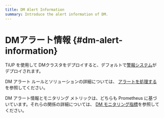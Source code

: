 ```yaml
---
title: DM Alert Information
summary: Introduce the alert information of DM.
---
```


# DMアラート情報 {#dm-alert-information}

TiUP を使用して DMクラスタをデプロイすると、デフォルトで[警報システム](/dm/migrate-data-using-dm.md#step-8-monitor-the-task-and-check-logs)がデプロイされます。

DM アラート ルールとソリューションの詳細については、 [アラートを処理する](/dm/dm-handle-alerts.md)を参照してください。

DM アラート情報とモニタリング メトリックは、どちらも Prometheus に基づいています。それらの関係の詳細については、 [DM モニタリング指標](/dm/monitor-a-dm-cluster.md)を参照してください。
